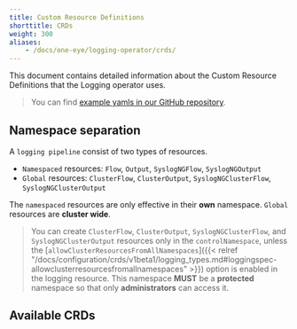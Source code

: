 ```yaml
---
title: Custom Resource Definitions
shorttitle: CRDs
weight: 300
aliases:
    - /docs/one-eye/logging-operator/crds/
---
```


This document contains detailed information about the Custom Resource Definitions that the Logging operator uses.

> You can find [example yamls in our GitHub repository](https://github.com/kube-logging/logging-operator/tree/master/config/samples).

## Namespace separation

A `logging pipeline` consist of two types of resources.

- `Namespaced` resources: `Flow`, `Output`, `SyslogNGFlow`, `SyslogNGOutput`
- `Global` resources: `ClusterFlow`, `ClusterOutput`, `SyslogNGClusterFlow`, `SyslogNGClusterOutput`

The `namespaced` resources are only effective in their **own** namespace. `Global` resources are **cluster wide**.

> You can create `ClusterFlow`, `ClusterOutput`, `SyslogNGClusterFlow`, and `SyslogNGClusterOutput` resources only in the `controlNamespace`, unless the [`allowClusterResourcesFromAllNamespaces`]({{< relref "/docs/configuration/crds/v1beta1/logging_types.md#loggingspec-allowclusterresourcesfromallnamespaces" >}}) option is enabled in the logging resource. This namespace **MUST** be a **protected** namespace so that only **administrators** can access it.

## Available CRDs


